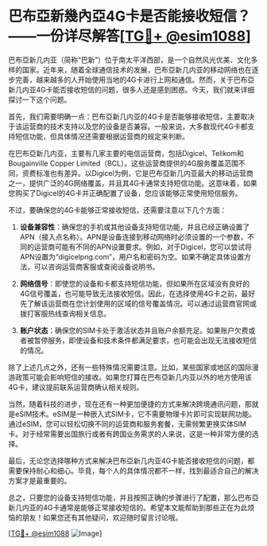 # 巴布亞新幾內亞4G卡是否能接收短信？——一份详尽解答[[TG💪+ @esim1088](https://t.me/s/esim1088)]

巴布亞新几内亚（简称“巴新”）位于南太平洋西部，是一个自然风光优美、文化多样的国家。近年来，随着全球通信技术的发展，巴布亞新几内亚的移动网络也在逐步完善，越来越多的人开始使用当地的4G卡进行上网和通信。然而，关于巴布亞新几内亚4G卡能否接收短信的问题，很多人还是感到困惑。今天，我们就来详细探讨一下这个问题。

首先，我们需要明确一点：巴布亞新几内亚的4G卡是否能够接收短信，主要取决于该运营商的技术支持以及您的设备是否兼容。一般来说，大多数现代4G卡都支持短信功能，但具体情况还需要根据运营商的规定来判断。

在巴布亞新几内亚，主要有几家主要的电信运营商，包括Digicel、Telikom和Bougainville Copper Limited（BCL）。这些运营商提供的4G服务覆盖范围不同，资费标准也有差异。以Digicel为例，它是巴布亞新几内亚最大的移动运营商之一，提供广泛的4G网络覆盖，并且其4G卡通常支持短信功能。这意味着，如果您购买了Digicel的4G卡并正确配置了设备，您应该能够正常使用短信服务。

不过，要确保您的4G卡能够正常接收短信，还需要注意以下几个方面：

1. **设备兼容性**：确保您的手机或其他设备支持短信功能，并且已经正确设置了APN（接入点名称）。APN是设备连接到移动网络时必须设置的一个参数，不同的运营商可能有不同的APN设置要求。例如，对于Digicel，您可以尝试将APN设置为“digicelpng.com”，用户名和密码为空。如果不确定具体设置方法，可以咨询运营商客服或查阅设备说明书。

2. **网络信号**：即使您的设备和卡都支持短信功能，但如果所在区域没有良好的4G信号覆盖，也可能导致无法接收短信。因此，在选择使用4G卡之前，最好先了解该运营商在您计划使用的区域的信号覆盖情况。可以通过运营商官网或拨打客服热线查询相关信息。

3. **账户状态**：确保您的SIM卡处于激活状态并且账户余额充足。如果账户欠费或者被暂停服务，即使设备和技术条件都满足要求，也可能会出现无法接收短信的情况。

除了上述几点之外，还有一些特殊情况需要注意。比如，某些国家或地区的国际漫游政策可能会影响短信的接收。如果您打算在巴布亞新几内亚以外的地方使用该4G卡，建议提前联系运营商确认相关规则。

当然，随着科技的进步，现在还有一种更加便捷的方式来解决跨境通讯问题，那就是eSIM技术。eSIM是一种嵌入式SIM卡，它不需要物理卡片即可实现联网功能。通过eSIM，您可以轻松切换不同的运营商和服务套餐，无需频繁更换实体SIM卡。对于经常需要出国旅行或者有跨国业务需求的人来说，这是一种非常方便的选择。

最后，无论您选择哪种方式来解决巴布亞新几内亚4G卡能否接收短信的问题，都需要保持耐心和细心。毕竟，每个人的具体情况都不一样，找到最适合自己的解决方案才是最重要的。

总之，只要您的设备支持短信功能，并且按照正确的步骤进行了配置，那么巴布亞新几内亚的4G卡通常是能够正常接收短信的。希望本文能帮助到那些正在为此烦恼的朋友！如果您还有其他疑问，欢迎随时留言讨论哦。

[[TG💪+ @esim1088](https://t.me/s/esim1088) ![Image](https://i.postimg.cc/4NQfJmqS/Snipaste-2025-05-13-00-14-12.png)]